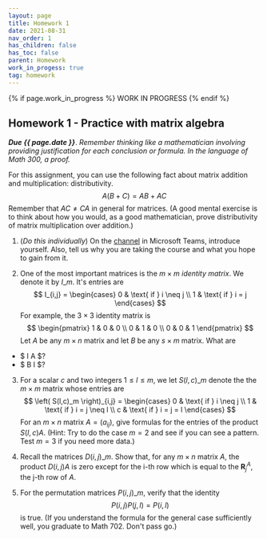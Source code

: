 ```yaml
---
layout: page
title: Homework 1
date: 2021-08-31
nav_order: 1
has_children: false
has_toc: false
parent: Homework
work_in_progess: true
tag: homework 
---
```


{% if page.work_in_progress %}
    WORK IN PROGRESS
{% endif %}

## Homework 1 - Practice with matrix algebra

**_Due {{ page.date }}_**. *Remember thinking like a mathematician involving providing justification for each conclusion or formula. 
In the language of Math 300, a proof.* 

For this assignment, you can use the following fact about matrix addition and multiplication: distributivity.
$$
    A(B+C) = AB + AC
$$
Remember that $AC \neq CA$ in general for matrices. (A good mental exercise is to think about how you would, as a 
good mathematician, prove distributivity of matrix multiplication over addition.)

1. (*Do this individually*) On the [channel](https://teams.microsoft.com/l/channel/19%3a949d4a1e824846b8a6e5fe286db6300e%40thread.tacv2/Introductions?groupId=5ff176b0-5dbd-44cb-a436-ec0c668e897e&tenantId=4b2a4b19-d135-420e-8bb2-b1cd238998cc) in Microsoft Teams, introduce yourself. Also, tell us why you are taking the course 
and what you hope to gain from it. 

2. One of the most important matrices is the $m \times m$ _identity matrix_. We denote it by $I\_m$. It's 
entries are 
$$
    I_{i,j} =  \begin{cases} 
                    0 & \text{ if } i \neq j \\
                    1 & \text{ if } i = j 
                \end{cases}
$$
For example, the $3 \times 3$ identity matrix is 
$$
    \begin{pmatrix} 
        1 & 0 & 0 \\
        0 & 1 & 0 \\
        0 & 0 & 1 
    \end{pmatrix}
$$
Let $A$ be any $m \times n$ matrix and let $B$ be any $s \times m$ matrix. What are 
- $ I A $? 
- $ B I $? 

3. For a scalar $c$ and two integers $1 \leq l \leq m$, we let $S(l,c)\_m$ denote the the $m \times m$ 
matrix whose entries are 
$$
    \left( S(l,c)_m \right)_{i,j} = \begin{cases} 
                                        0 & \text{ if } i \neq j \\ 
                                        1 & \text{ if } i = j \neq l \\
                                        c & \text{ if } i = j = l
                                    \end{cases}
$$
For an $m \times n$ matrix $A = (a_{ij})$, give formulas for the entries of the product 
$S(l,c) A$. (Hint: Try to do the case $m = 2$ and see if you can see a pattern. Test 
$m = 3$ if you need more data.)

4. Recall the matrices $D(i,j)\_m$. Show that, for any $m \times n$ matrix $A$, the product 
$D(i,j)A$ is zero except for the i-th row which is equal to the $\mathbf{R}_j^A$, the j-th 
row of $A$. 

5. For the permutation matrices $P(i,j)\_m$, verify that the identity 
$$
    P(i,j) P(j,l) = P(i,l)
$$
is true. (If you understand the formula for the general case sufficiently well, you graduate to 
Math 702. Don't pass go.)
